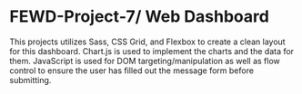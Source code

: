 # FEWD-Project-7/ Web Dashboard

This projects utilizes Sass, CSS Grid, and Flexbox to create a clean layout for this dashboard. Chart.js is used to implement 
the charts and the data for them. JavaScript is used for DOM targeting/manipulation as well as flow control to ensure the user
has filled out the message form before submitting.
